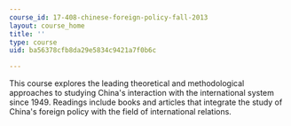 ```yaml
---
course_id: 17-408-chinese-foreign-policy-fall-2013
layout: course_home
title: ''
type: course
uid: ba56378cfb8da29e5834c9421a7f0b6c

---
```

This course explores the leading theoretical and methodological approaches to studying China's interaction with the international system since 1949. Readings include books and articles that integrate the study of China's foreign policy with the field of international relations.
